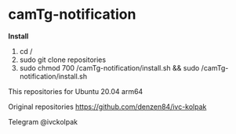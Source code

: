 # camTg-notification

**Install**
1. cd /
2. sudo git clone repositories
3. sudo chmod 700 /camTg-notification/install.sh && sudo /camTg-notification/install.sh

This repositories for Ubuntu 20.04 arm64

Original repositories https://github.com/denzen84/ivc-kolpak 

Telegram @ivckolpak
